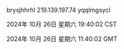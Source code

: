 brysjhhrhl 219.139.197.74 yqqlmgsycl

2024年 10月 26日 星期六 19:40:02 CST

2024年 10月 26日 星期六 11:40:02 GMT

